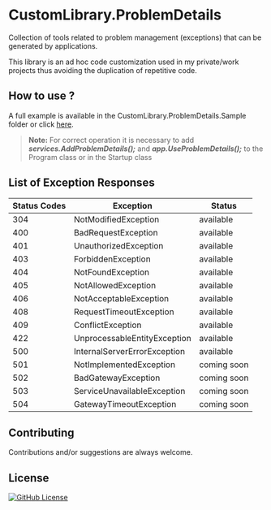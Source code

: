 # CustomLibrary.ProblemDetails

Collection of tools related to problem management (exceptions) that can be generated by applications.

This library is an ad hoc code customization used in my private/work projects thus avoiding the duplication of repetitive code.

## How to use ?

A full example is available in the CustomLibrary.ProblemDetails.Sample folder or click [here](https://github.com/AngeloDotNet/CustomLibrary.ProblemDetails/blob/main/src/CustomLibrary.ProblemDetails.Sample).

>**Note:** For correct operation it is necessary to add ***services.AddProblemDetails();*** and ***app.UseProblemDetails();*** to the Program class or in the Startup class

## List of Exception Responses

| Status Codes | Exception | Status |
| --- | --- | --- |
| 304 | NotModifiedException | available |
| 400 | BadRequestException | available |
| 401 | UnauthorizedException | available |
| 403 | ForbiddenException | available |
| 404 | NotFoundException | available |
| 405 | NotAllowedException | available |
| 406 | NotAcceptableException | available |
| 408 | RequestTimeoutException | available |
| 409 | ConflictException | available |
| 422 | UnprocessableEntityException | available |
| 500 | InternalServerErrorException | available |
| 501 | NotImplementedException | coming soon |
| 502 | BadGatewayException | coming soon |
| 503 | ServiceUnavailableException | coming soon |
| 504 | GatewayTimeoutException | coming soon |

## Contributing

Contributions and/or suggestions are always welcome.

## License

[![GitHub License](https://img.shields.io/github/license/AngeloDotNet/CustomLibrary.ProblemDetails?style=for-the-badge)](https://github.com/AngeloDotNet/CustomLibrary.ProblemDetails/blob/main/LICENSE)
